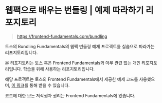 # 웹팩으로 배우는 번들링 | 예제 따라하기 리포지토리
> https://frontend-fundamentals.com/bundling

토스의 Bundling Fundamentals의 웹팩 번들링 예제 프로젝트를 실습으로 따라가는 리포지토리입니다.

본 리포지토리는 토스 혹은 Frontend Fundamentals와 아무 관련 없는 개인 리포지토리입니다. 학습을 위해 사용하는 리포지토리입니다.

해당 프로젝트는 토스의 Frontend Fundamentals에서 제공한 예제 코드를 사용했으며, [이 링크](https://frontend-fundamentals.com/bundling/webpack-tutorial/intro.html)를 통해 받을 수 있습니다.

코드에 대한 모든 저작권과 권리는 Frontend Fundamentals에 있습니다.